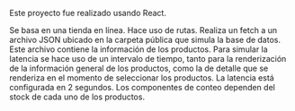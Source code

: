 Este proyecto fue realizado usando React.

Se basa en una tienda en línea. Hace uso de rutas. Realiza un fetch a un archivo JSON ubicado en la carpeta pública que simula la base de datos. Este archivo contiene la información de los productos. Para simular la latencia se hace uso de un intervalo de tiempo, tanto para la renderización de la información general de los productos, como la de detalle que se renderiza en el momento de seleccionar los productos. La latencia está configurada en 2 segundos. Los componentes de conteo dependen del stock de cada uno de los productos.